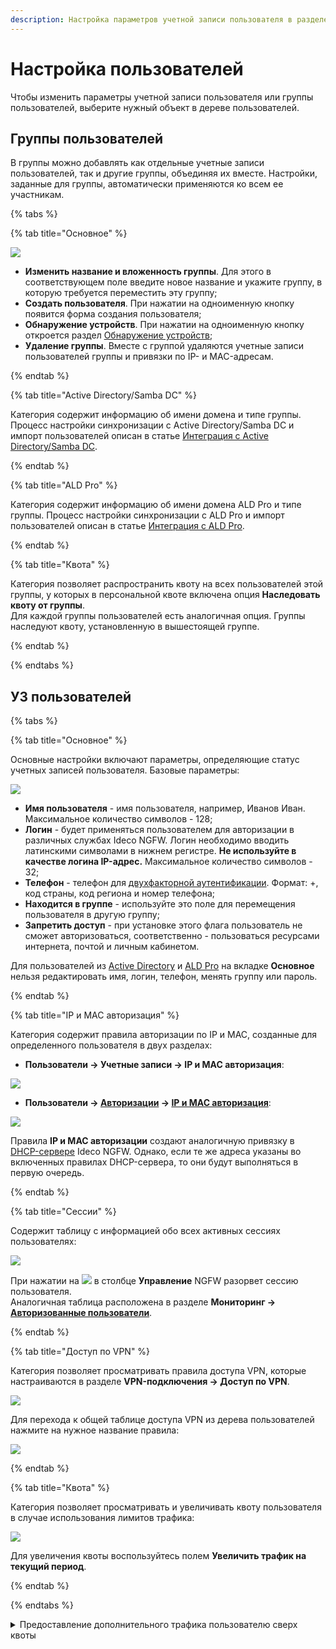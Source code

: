 ```yaml
---
description: Настройка параметров учетной записи пользователя в разделе Пользователи -> Учетные записи.
---
```


# Настройка пользователей

Чтобы изменить параметры учетной записи пользователя или группы пользователей, выберите нужный объект в дереве пользователей. 

## Группы пользователей

В группы можно добавлять как отдельные учетные записи пользователей, так и другие группы, объединяя их вместе. Настройки, заданные для группы, автоматически применяются ко всем ее участникам.

{% tabs %}

{% tab title="Основное" %}

![](/.gitbook/assets/tree5.png)

* **Изменить название и вложенность группы**. Для этого в соответствующем поле введите новое название и укажите группу, в которую требуется переместить эту группу;
* **Создать пользователя**. При нажатии на одноименную кнопку появится форма создания пользователя;
* **Обнаружение устройств**. При нажатии на одноименную кнопку откроется раздел [Обнаружение устройств](/settings/users/device-discovery.md);
* **Удаление группы**. Вместе с группой удаляются учетные записи пользователей группы и привязки по IP- и MAC-адресам.

{% endtab %}

{% tab title="Active Directory/Samba DC" %}

Категория содержит информацию об имени домена и типе группы. Процесс настройки синхронизации с Active Directory/Samba DC и импорт пользователей описан в статье [Интеграция с Active Directory/Samba DC](/settings/users/active-directory/).

{% endtab %}

{% tab title="ALD Pro" %}

Категория содержит информацию об имени домена ALD Pro и типе группы. Процесс настройки синхронизации с ALD Pro и импорт пользователей описан в статье [Интеграция с ALD Pro](/settings/users/ald-pro.md). 

{% endtab %}

{% tab title="Квота" %}

Категория позволяет распространить квоту на всех пользователей этой группы, у которых в персональной квоте включена опция **Наследовать квоту от группы**.\
Для каждой группы пользователей есть аналогичная опция. Группы наследуют квоту, установленную в вышестоящей группе.

{% endtab %}

{% endtabs %}

## УЗ пользователей

{% tabs %}

{% tab title="Основное" %}

Основные настройки включают параметры, определяющие статус учетных записей пользователя. Базовые параметры:

![](/.gitbook/assets/tree6.png)

* **Имя пользователя** - имя пользователя, например, Иванов Иван. Максимальное количество символов - 128;
* **Логин** - будет применяться пользователем для авторизации в различных службах Ideco NGFW. Логин необходимо вводить латинскими символами в нижнем регистре. **Не используйте в качестве логина IP-адрес.** Максимальное количество символов - 32;
* **Телефон** - телефон для [двухфакторной аутентификации](/settings/users/two-factor-authentication.md). Формат: +, код страны, код региона и номер телефона;
* **Находится в группе** - используйте это поле для перемещения пользователя в другую группу;
* **Запретить доступ** - при установке этого флага пользователь не сможет авторизоваться, соответственно - пользоваться ресурсами интернета, почтой и личным кабинетом.

Для пользователей из [Active Directory](/settings/users/active-directory/README.md) и [ALD Pro](/settings/users/ald-pro.md) на вкладке **Основное** нельзя редактировать имя, логин, телефон, менять группу или пароль.

{% endtab %}

{% tab title="IP и MAC авторизация" %}

Категория содержит правила авторизации по IP и MAC, созданные для определенного пользователя в двух разделах:

* **Пользователи -> Учетные записи -> IP и MAC авторизация**:

![](/.gitbook/assets/tree7.png)

* **Пользователи -> [Авторизации](/settings/users/authorization/README.md) -> [IP и MAC авторизация](/settings/users/authorization/ip-and-mac-authorization/README.md)**:

![](/.gitbook/assets/tree8.png)

Правила **IP и MAC авторизации** создают аналогичную привязку в [DHCP-сервере](/settings/services/dhcp.md) Ideco NGFW. Однако, если те же адреса указаны во включенных правилах DHCP-сервера, то они будут выполняться в первую очередь.

{% endtab %}

{% tab title="Сессии" %}

Содержит таблицу с информацией обо всех активных сессиях пользователях:

![](/.gitbook/assets/tree9.png)

При нажатии на ![](/.gitbook/assets/icon-cross.png) в столбце **Управление** NGFW разорвет сессию пользователя.\
Аналогичная таблица расположена в разделе **Мониторинг ->** [**Авторизованные пользователи**](/settings/monitor/authorized-users.md).

{% endtab %}

{% tab title="Доступ по VPN" %}

Категория позволяет просматривать правила доступа VPN, которые настраиваются в разделе **VPN-подключения -> Доступ по VPN**.

![](/.gitbook/assets/vpn-authorization7.png)

Для перехода к общей таблице доступа VPN из дерева пользователей нажмите на нужное название правила:

![](/.gitbook/assets/tree7.gif)

{% endtab %}

{% tab title="Квота" %}

Категория позволяет просматривать и увеличивать квоту пользователя в случае использования лимитов трафика:

![](/.gitbook/assets/tree10.png)

Для увеличения квоты воспользуйтесь полем **Увеличить трафик на текущий период**.

{% endtab %}

{% endtabs %}

<details>

<summary>Предоставление дополнительного трафика пользователю сверх квоты</summary>

Пользователю назначена квота на 1000 МБ на неделю (с понедельника по воскресенье). К четвергу количество трафика превысило значение, заданное квотой. Требуется единоразово предоставить пользователю дополнительный трафик.

Для предоставления дополнительного трафика выполните действия:

1\. Введите в поле **Увеличить трафик на текущий период** значение, на которое нужно увеличить квоту, и нажмите **Увеличить**.

2\. Убедитесь, что в строке **Остаток** отражен весь доступный трафик с учетом добавленного.

</details>